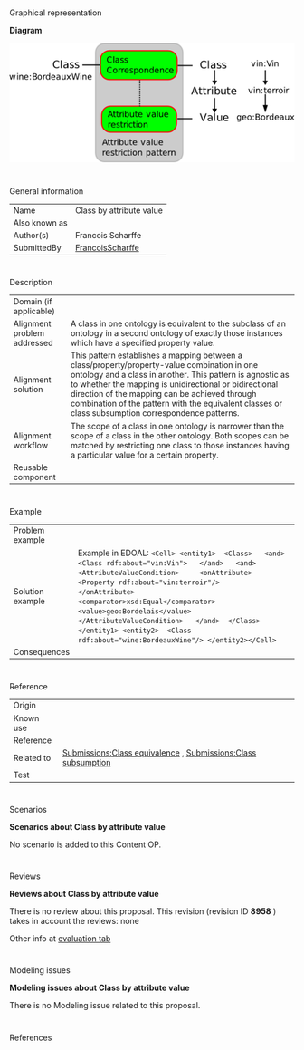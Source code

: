 # 

 Graphical representation



__Diagram__ 





[![Image:class-by-attribute-value.png](./Class-by-attribute-value.png)](../Image/Class-by-attribute-value.png.md "Image:class-by-attribute-value.png")





# 

 General information




|  |  |
| --- | --- |
|  Name  |  Class by attribute value  |
|  Also known as  |  |
|  Author(s)  |  Francois Scharffe  |
|  SubmittedBy  | [FrancoisScharffe](../User/FrancoisScharffe.md "User:FrancoisScharffe")  |



  





# 

 Description




|  |  |
| --- | --- |
|  Domain (if applicable)  |  |
|  Alignment problem addressed  |  A class in one ontology is equivalent to the subclass of an ontology in a second  ontology of exactly those instances which have a specified property value.  |
|  Alignment solution  |  This pattern establishes a mapping between a class/property/property-value combination in one ontology and a class in another. This pattern is agnostic as to whether the mapping is unidirectional or bidirectional direction of the mapping can be achieved through combination of the pattern with the equivalent classes or class subsumption correspondence patterns.  |
|  Alignment workflow  |  The scope of a class in one ontology is narrower than the scope of a class  in the other ontology. Both scopes can be matched by restricting one class to those instances having a particular value for a certain property.  |
|  Reusable component  |  |



  





# 

 Example




|  |  |
| --- | --- |
|  Problem example  |  |
|  Solution example  |  Example in EDOAL: ```<Cell> <entity1>  <Class>   <and>    <Class rdf:about="vin:Vin">   </and>   <and>    <AttributeValueCondition>     <onAttribute>      <Property rdf:about="vin:terroir"/>     </onAttribute>     <comparator>xsd:Equal</comparator>     <value>geo:Bordelais</value>    </AttributeValueCondition>   </and>  </Class> </entity1> <entity2>  <Class rdf:about="wine:BordeauxWine"/> </entity2></Cell>``` |
|  Consequences  |  |



  





# 

 Reference




|  |  |
| --- | --- |
|  Origin  |  |
|  Known use  |  |
|  Reference  |  |
|  Related to  | [Submissions:Class equivalence](../Class_equivalence/Class_equivalence.md "Submissions:Class equivalence")  , [Submissions:Class subsumption](../Class_subsumption/Class_subsumption.md "Submissions:Class subsumption")  |
|  Test  |  |



  





# 

 Scenarios




__Scenarios about Class by attribute value__ 


 No scenario is added to this Content OP.
 




# 

 Reviews




__Reviews about Class by attribute value__ 


 There is no review about this proposal.
This revision (revision ID
 __8958__ 
 ) takes in account the reviews: none
 



 Other info at
 [evaluation tab](http://ontologydesignpatterns.org/wiki/index.php?title=Submissions:Class_by_attribute_value&action=evaluation "http://ontologydesignpatterns.org/wiki/index.php?title=Submissions:Class_by_attribute_value&action=evaluation") 





  





# 

 Modeling issues




__Modeling issues about Class by attribute value__ 


 There is no Modeling issue related to this proposal.
 




  





# 

 References